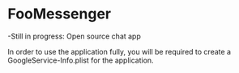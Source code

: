 # FooMessenger

-Still in progress: Open source chat app

In order to use the application fully, you will be required to create a GoogleService-Info.plist for the application.
